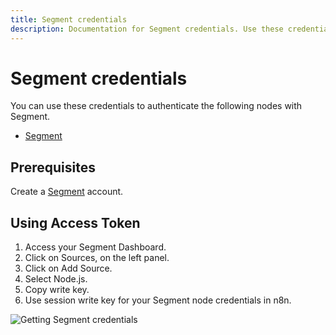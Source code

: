 ```yaml
---
title: Segment credentials
description: Documentation for Segment credentials. Use these credentials to authenticate Segment in n8n, a workflow automation platform.
---
```


# Segment credentials

You can use these credentials to authenticate the following nodes with Segment.

- [Segment](/integrations/builtin/app-nodes/n8n-nodes-base.segment/)

## Prerequisites

Create a [Segment](https://segment.com/) account.

## Using Access Token

1. Access your Segment Dashboard.
2. Click on Sources, on the left panel.
3. Click on Add Source.
4. Select Node.js.
5. Copy write key.
6. Use session write key for your Segment node credentials in n8n.

![Getting Segment credentials](/_images/integrations/builtin/credentials/segment/using-access-token.gif)

